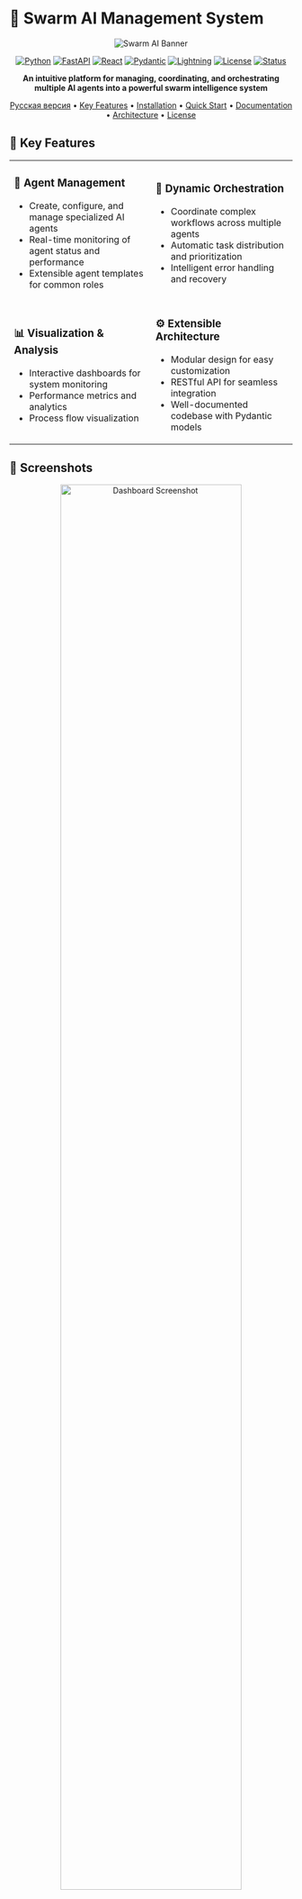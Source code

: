 # 🧠 Swarm AI Management System

<div align="center">

![Swarm AI Banner](assets/img/header.jpg)

[![Python](https://img.shields.io/badge/Python-3.10+-blue.svg?style=for-the-badge&logo=python&logoColor=white)](https://www.python.org)
[![FastAPI](https://img.shields.io/badge/FastAPI-0.95.0+-green.svg?style=for-the-badge&logo=fastapi&logoColor=white)](https://fastapi.tiangolo.com/)
[![React](https://img.shields.io/badge/React-18.0+-61DAFB.svg?style=for-the-badge&logo=react&logoColor=white)](https://reactjs.org/)
[![Pydantic](https://img.shields.io/badge/Pydantic-2.0+-E92063.svg?style=for-the-badge&logo=pydantic&logoColor=white)](https://docs.pydantic.dev/)
[![Lightning](https://img.shields.io/badge/Lightning.ai-2.0+-792EE5.svg?style=for-the-badge&logo=pytorchlightning&logoColor=white)](https://lightning.ai/)
[![License](https://img.shields.io/badge/License-MIT-yellow.svg?style=for-the-badge)](LICENSE)
[![Status](https://img.shields.io/badge/Status-Prototype-orange.svg?style=for-the-badge)](/)

**An intuitive platform for managing, coordinating, and orchestrating multiple AI agents into a powerful swarm intelligence system**

[Русская версия](README.ru.md) • [Key Features](#key-features) • [Installation](#installation) • [Quick Start](#quick-start) • [Documentation](#documentation) • [Architecture](#architecture) • [License](#license)

</div>

## 🌟 Key Features

<table>
  <tr>
    <td width="50%">
      <h3>🤖 Agent Management</h3>
      <ul>
        <li>Create, configure, and manage specialized AI agents</li>
        <li>Real-time monitoring of agent status and performance</li>
        <li>Extensible agent templates for common roles</li>
      </ul>
    </td>
    <td width="50%">
      <h3>🔄 Dynamic Orchestration</h3>
      <ul>
        <li>Coordinate complex workflows across multiple agents</li>
        <li>Automatic task distribution and prioritization</li>
        <li>Intelligent error handling and recovery</li>
      </ul>
    </td>
  </tr>
  <tr>
    <td width="50%">
      <h3>📊 Visualization & Analysis</h3>
      <ul>
        <li>Interactive dashboards for system monitoring</li>
        <li>Performance metrics and analytics</li>
        <li>Process flow visualization</li>
      </ul>
    </td>
    <td width="50%">
      <h3>⚙️ Extensible Architecture</h3>
      <ul>
        <li>Modular design for easy customization</li>
        <li>RESTful API for seamless integration</li>
        <li>Well-documented codebase with Pydantic models</li>
      </ul>
    </td>
  </tr>
</table>

## 📸 Screenshots

<div align="center">
  <img src="assets/img/ui.png" width="80%" alt="Dashboard Screenshot">
  <p><em>Main dashboard showing agent status and system performance</em></p>
</div>

<div align="center">
  <table>
    <tr>
      <td><img src="assets/img/vizualization.png" alt="Agent Management"></td>
      <td><img src="assets/img/timeline.png" alt="Process Visualization"></td>
    </tr>
    <tr>
      <td align="center"><em>Agent Management Interface</em></td>
      <td align="center"><em>Process Visualization and Monitoring</em></td>
    </tr>
  </table>
</div>

## 🚀 Installation

### Prerequisites

- Python 3.10+
- Node.js 16+
- npm or yarn
- Lightning.ai account

### Backend Setup

```bash
# Clone the repository
git clone https://github.com/yourusername/swarm-ai-system.git
cd swarm-ai-system

# Set up a virtual environment
python -m venv venv
source venv/bin/activate  # On Windows: venv\Scripts\activate

# Install backend dependencies
pip install -r requirements.txt

# Initialize the database
python -m scripts.init_db
```

### Frontend Setup

```bash
# Navigate to frontend directory
cd frontend

# Install dependencies
npm install

# Build production files
npm run build
```

## ⚡ Quick Start

### Start the Server

```bash
# From the project root
python main.py
```

Visit `http://localhost:8000` to access the web interface.

### API Documentation

FastAPI automatically generates interactive API documentation:

- Swagger UI: `http://localhost:8000/api/docs`
- ReDoc: `http://localhost:8000/api/redoc`

## 🧩 System Architecture

### System Components Diagram

```mermaid
flowchart TB
    User([User]) --> Web[Web Interface]
    
    subgraph Frontend["Frontend (React)"]
        Web --> Dashboard[Dashboard]
        Web --> AgentMgmt[Agent Management]
        Web --> TaskMgmt[Task Management]
        Web --> ProcessMgmt[Process Management]
        Web --> Analytics[Analytics]
    end
    
    Frontend --HTTP API--> Backend

    subgraph Backend["Backend (FastAPI)"]
        API[API Layer] --> Services[Service Layer]
        Services --> Orchestrator[Orchestrator]
        Services --> DB[(Database)]
        
        subgraph AgentSystem["Agent System"]
            Orchestrator --> AgentRegistry[Agent Registry]
            Orchestrator --> AgentRuntime[Runtime Environment]
            Orchestrator --> MessageQueue[Message System]
        end
    end
    
    Backend --Lightning.ai API--> LightningPlatform[Lightning.ai platform]
    
    subgraph LightningAI["Lightning.ai"]
        LightningPlatform --> LLMServices[LLM Services]
        LightningPlatform --> Scaling[Auto-scaling]
        LightningPlatform --> Monitoring[Monitoring]
    end
```

> **Diagram Explanation:** 
> 
> This architectural diagram illustrates the complete system structure of our Swarm AI platform. The system consists of three major layers:
> 
> 1. **Frontend Layer**: A React-based user interface that provides different functional modules including a monitoring dashboard, agent management, task management, process orchestration, and analytics visualization.
> 
> 2. **Backend Layer**: Built on FastAPI, this layer contains the core business logic, including an API gateway for client communication, service layer for business logic, orchestration engine for agent coordination, and database interactions.
> 
> 3. **Lightning.ai Integration**: The system leverages Lightning.ai platform for powerful machine learning capabilities, providing LLM services, auto-scaling resources, and monitoring tools.
> 
> The central component is the Agent System which houses the Agent Registry (for managing available agent types), Runtime Environment (where agents execute their tasks), and Message System (facilitating communication between agents). All these components work together to create a coherent and robust swarm intelligence system that can solve complex problems through agent collaboration.
>
> For in-depth explanation, see the [Architecture Guide](docs/architecture/system_architecture.md)

### Agent Lifecycle

```mermaid
stateDiagram-v2
    [*] --> Created: Initialize
    Created --> Ready: Load Parameters
    Ready --> Active: Assign Task
    Active --> Busy: Execute Task
    Busy --> Waiting: Request Info
    Waiting --> Busy: Receive Info
    Busy --> Active: Complete Task
    Active --> Error: Failure
    Error --> Active: Recovery
    Active --> Paused: Pause
    Paused --> Active: Resume
    Active --> Ready: Release
    Ready --> Stopped: Stop
    Stopped --> [*]: Unload
```

> **Diagram Explanation:**
> 
> This state diagram depicts the complete lifecycle of an AI agent within our swarm system:
> 
> 1. **Creation Phase**: The agent is initialized with its base configuration and enters the Created state.
> 
> 2. **Preparation Phase**: The agent loads all necessary parameters, models, and tools, then enters the Ready state, waiting for tasks.
> 
> 3. **Active Phase**: When assigned a task, the agent transitions to the Active state, then to Busy when executing.
> 
> 4. **Interaction Phase**: During task execution, the agent may need to request information (Waiting state) from other agents or external sources.
> 
> 5. **Completion Phase**: After task completion, the agent returns to Active state, then Ready when released from the task.
> 
> 6. **Error Handling**: If failures occur, the agent enters the Error state and attempts recovery procedures.
> 
> 7. **Control States**: Administrators can Pause and Resume agents as needed for system maintenance.
> 
> 8. **Termination**: When no longer needed, agents are Stopped and eventually unloaded from the system.
> 
> Understanding this lifecycle is crucial for effective agent management and troubleshooting. Each transition triggers specific events and logging in the system.
> 
> For implementation details, see the [Agent Lifecycle Documentation](docs/agents/agent_lifecycle.md)

### Task Processing Sequence

```mermaid
sequenceDiagram
    participant Client
    participant API as API Gateway
    participant Orchestrator
    participant AgentA
    participant AgentB
    participant AgentC
    participant DB as Database
    
    Client->>API: Create Task
    API->>DB: Save Task
    API->>Orchestrator: Notify New Task
    Orchestrator->>Orchestrator: Analyze Task
    Orchestrator->>AgentA: Assign Subtask
    AgentA->>DB: Update Status
    AgentA->>AgentA: Process
    AgentA->>Orchestrator: Subtask Result
    Orchestrator->>AgentB: Assign Subtask
    AgentB->>DB: Update Status
    AgentB->>AgentB: Process
    AgentB->>Orchestrator: Subtask Result
    Orchestrator->>AgentC: Assign Final Subtask
    AgentC->>DB: Update Status
    AgentC->>AgentC: Process
    AgentC->>Orchestrator: Final Result
    Orchestrator->>DB: Save Result
    Orchestrator->>API: Task Completed
    API->>Client: Return Result
```

> **Diagram Explanation:**
> 
> This sequence diagram illustrates the end-to-end flow of a task through our swarm intelligence system:
> 
> 1. **Task Creation**: The client submits a task through the API Gateway, which saves it to the database and notifies the Orchestrator.
> 
> 2. **Task Analysis & Planning**: The Orchestrator analyzes the task and develops an execution strategy, breaking it down into subtasks.
> 
> 3. **Agent Assignment & Execution**: Subtasks are assigned to specialized agents (AgentA, AgentB, AgentC) based on their capabilities and current workload.
> 
> 4. **Progressive Processing**: Each agent processes its assigned subtask, updates its status in the database, and returns results to the Orchestrator.
> 
> 5. **Coordination & Dependency Management**: The Orchestrator coordinates the sequence of agent activities, ensuring that agents receive necessary inputs from preceding operations.
> 
> 6. **Result Compilation**: After all subtasks are completed, the Orchestrator compiles the final result, saves it to the database, and returns it to the client.
> 
> This workflow demonstrates the system's ability to decompose complex problems into manageable subtasks, distribute them to specialized agents, and reassemble the results into a coherent solution.
> 
> For practical implementation examples, see the [Task Processing Tutorial](docs/tutorials/task_processing.md)

### Educational Learning Path

```mermaid
graph LR
    A[AI Fundamentals] --> B[LLM Concepts]
    B --> C[Agent Methodology]
    C --> D[Swarm Intelligence]
    D --> E[Platform Practice]
    
    subgraph Theoretical Foundation
        A
        B
    end
    
    subgraph Agent Framework
        C
        D
    end
    
    subgraph Hands-on
        E
    end
    
    E --> F[Custom Agent Creation]
    F --> G[Complex Workflow Design]
    G --> H[Swarm Optimization]
    
    subgraph Проектная работа
        F
        G
        H
    end
```

> **Diagram Explanation:**
> 
> This learning path diagram outlines the recommended educational progression for mastering swarm AI systems:
> 
> 1. **Theoretical Foundation**: Begin with AI Fundamentals to understand basic concepts, then advance to LLM (Large Language Model) concepts to grasp the core technology powering modern AI agents.
> 
> 2. **Agent Framework**: Progress to Agent Methodology to learn how individual AI agents function, then study Swarm Intelligence principles that enable effective collaboration between multiple agents.
> 
> 3. **Hands-on Experience**: Apply theoretical knowledge through practical exercises on our platform.
> 
> 4. **Project Work**: Graduate to creating custom agents tailored to specific tasks, designing complex workflows that coordinate multiple agents, and optimizing swarm performance.
> 
> This structured learning path ensures a comprehensive understanding of both theoretical principles and practical applications, allowing learners to progress from basic concepts to advanced system design.
> 
> Our documentation includes complete tutorials for each phase. Start with the [Learning Path Guide](docs/education/learning_path.md).

### Core Components

1. **Agent System**
   - Agent Models & Templates
   - Agent Runtime Environment
   - Message Passing System

2. **Orchestration Engine**
   - Task Queue Management
   - Agent Coordination
   - Process Execution

3. **Data Layer**
   - SQLite Database (Development)
   - PostgreSQL Support (Production)
   - Pydantic Data Models

4. **Web Interface**
   - React Frontend
   - Real-time Updates
   - Interactive Visualizations

## 📋 Usage Examples

### Creating a Simple Agent Swarm

```python
from swarm_ai.models import Agent, AgentType
from swarm_ai.agent_utils import AgentRegistry
import lightning.app as lightning  # Lightning.ai integration

# Create specialized agents
researcher = AgentRegistry.get_agent_by_type(AgentType.RESEARCHER)
analyzer = AgentRegistry.get_agent_by_type(AgentType.ANALYZER)
writer = AgentRegistry.get_agent_by_type(AgentType.WRITER)

# Configure and customize
researcher.name = "ResearchAgent"
researcher.system_prompt = "Your custom prompt here..."

# Create Lightning.ai component for the agent
class AgentComponent(lightning.LightningWork):
    def __init__(self, agent_config):
        super().__init__()
        self.agent_config = agent_config
        
    def run(self):
        # Initialize agent in Lightning.

## 📈 Performance Metrics

<div align="center">
  <table>
    <tr>
      <th>Configuration</th>
      <th>Agents</th>
      <th>Tasks per Minute</th>
      <th>Response Time</th>
      <th>Resource Usage</th>
    </tr>
    <tr>
      <td>Basic</td>
      <td>3-5</td>
      <td>30-50</td>
      <td>~500ms</td>
      <td>Low</td>
    </tr>
    <tr>
      <td>Advanced</td>
      <td>10-15</td>
      <td>100-150</td>
      <td>~800ms</td>
      <td>Medium</td>
    </tr>
    <tr>
      <td>Enterprise</td>
      <td>20+</td>
      <td>200+</td>
      <td>~1200ms</td>
      <td>High</td>
    </tr>
  </table>
</div>

## 🔄 Development Workflow

```mermaid
graph TD
    A[Define Agent Templates] --> B[Configure Agents]
    B --> C[Create Process Workflows]
    C --> D[Test Agent Interactions]
    D --> E[Deploy & Monitor]
    E --> F{Performance OK?}
    F -->|Yes| G[Scale System]
    F -->|No| H[Optimize Agents]
    H --> D
```

## 🧪 Testing

```bash
# Run tests
pytest tests/

# Run with coverage report
pytest --cov=swarm_ai tests/
```

## 🤝 Contributing

Contributions are welcome! Please feel free to submit a Pull Request.

1. Fork the repository
2. Create your feature branch (`git checkout -b feature/amazing-feature`)
3. Commit your changes (`git commit -m 'Add some amazing feature'`)
4. Push to the branch (`git push origin feature/amazing-feature`)
5. Open a Pull Request

Please make sure your code follows the project's coding style and passes all tests.

## 📚 Documentation

- [Full Documentation](https://swarm-ai-docs.example.com)
- [API Reference](https://swarm-ai-docs.example.com/api)
- [Architecture Guide](docs/architecture/system_architecture.md)
- [Tutorial: Creating Your First Swarm](https://swarm-ai-docs.example.com/tutorials/first-swarm)

## 📊 Project Status

This project is currently in **prototype** phase. Core functionality is implemented, but the system is being actively developed and may undergo significant changes.

## 📜 License

This project is licensed under the MIT License - see the [LICENSE](LICENSE) file for details.

## 🙏 Acknowledgements

- [FastAPI](https://fastapi.tiangolo.com/) for the high-performance API framework
- [Pydantic](https://docs.pydantic.dev/) for data validation and settings management
- [React](https://reactjs.org/) for the frontend UI library
- [SQLAlchemy](https://www.sqlalchemy.org/) for database ORM
- [Recharts](https://recharts.org/) for visualization components

---

<div align="center">
  <img src="assets/img/banner.png" width="100%" alt="Swarm AI">
  <p>
    <a href="https://github.com/yourusername/swarm-ai-system/issues">Report Bug</a> •
    <a href="https://github.com/yourusername/swarm-ai-system/issues">Request Feature</a> •
    <a href="https://twitter.com/your-twitter">Twitter</a> •
    <a href="https://discord.gg/your-discord">Discord</a>
  </p>
  <p>Made with ❤️ by Your Team</p>
</div>
